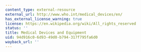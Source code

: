 ```yaml
---
content_type: external-resource
external_url: http://www.who.int/medical_devices/en/
has_external_license_warning: true
license: https://en.wikipedia.org/wiki/All_rights_reserved
status: ''
title: Medical Devices and Equipment
uid: 94d916c0-6d93-49d0-b794-317f795fa6d0
wayback_url: ''
---
```

